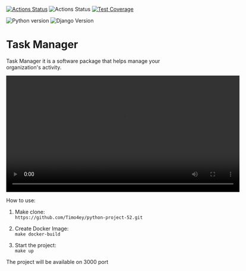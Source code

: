 [![Actions Status](https://github.com/Timo4ey/python-project-52/workflows/hexlet-check/badge.svg)](https://github.com/Timo4ey/python-project-52/actions)
![Actions Status](https://github.com/Timo4ey/python-project-52/actions/workflows/task_manager.yml/badge.svg)
[![Test Coverage](https://api.codeclimate.com/v1/badges/81f72de6c09f960dc6d9/test_coverage)](https://codeclimate.com/github/Timo4ey/python-project-52/test_coverage)

![Python version](https://img.shields.io/badge/python-v3.11_-blue) ![Django Version](https://img.shields.io/badge/django-^4.2_-blue)



# Task Manager
Task Manager it is a software  package that helps manage your organization's activity. 
<div>
    <video src="README_FILES/video/task_manger_usage.mp4" width=628>
</div>



How to use:
1. Make clone: <br>
`https://github.com/Timo4ey/python-project-52.git`
2. Create Docker Image: <br>
`make docker-build`

3. Start the project: <br>
`make up`

The project will be available on 3000 port
